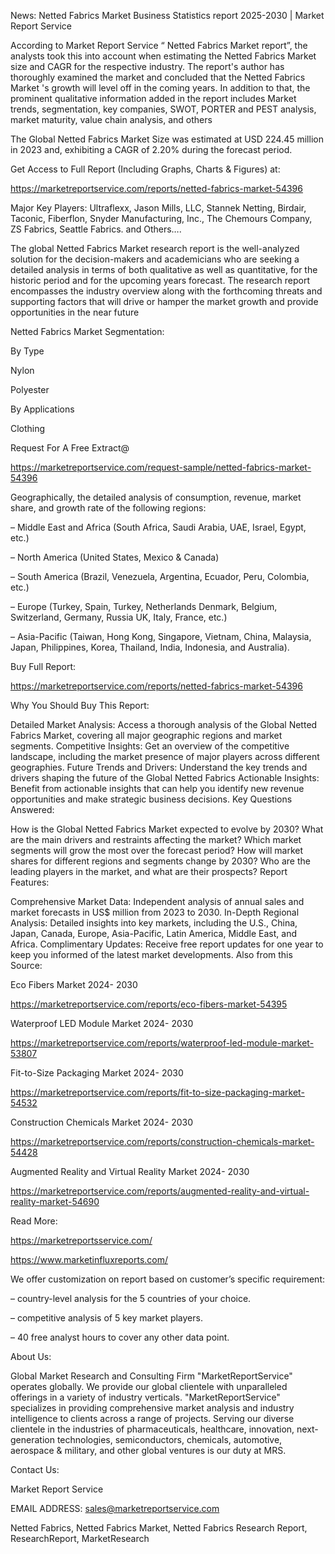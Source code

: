 News: Netted Fabrics Market Business Statistics report 2025-2030 | Market Report Service

According to Market Report Service “ Netted Fabrics Market report”, the analysts took this into account when estimating the Netted Fabrics Market size and CAGR for the respective industry. The report's author has thoroughly examined the market and concluded that the Netted Fabrics Market 's growth will level off in the coming years. In addition to that, the prominent qualitative information added in the report includes Market trends, segmentation, key companies, SWOT, PORTER and PEST analysis, market maturity, value chain analysis, and others

The Global Netted Fabrics Market Size was estimated at USD 224.45 million in 2023 and, exhibiting a CAGR of 2.20% during the forecast period.

Get Access to Full Report (Including Graphs, Charts & Figures) at:

https://marketreportservice.com/reports/netted-fabrics-market-54396

Major Key Players: Ultraflexx, Jason Mills, LLC, Stannek Netting, Birdair, Taconic, Fiberflon, Snyder Manufacturing, Inc., The Chemours Company, ZS Fabrics, Seattle Fabrics. and Others….

The global Netted Fabrics Market research report is the well-analyzed solution for the decision-makers and academicians who are seeking a detailed analysis in terms of both qualitative as well as quantitative, for the historic period and for the upcoming years forecast. The research report encompasses the industry overview along with the forthcoming threats and supporting factors that will drive or hamper the market growth and provide opportunities in the near future

Netted Fabrics Market Segmentation:

By Type

Nylon

Polyester

By Applications

Clothing

Request For A Free Extract@

https://marketreportservice.com/request-sample/netted-fabrics-market-54396

Geographically, the detailed analysis of consumption, revenue, market share, and growth rate of the following regions:

– Middle East and Africa (South Africa, Saudi Arabia, UAE, Israel, Egypt, etc.)

– North America (United States, Mexico & Canada)

– South America (Brazil, Venezuela, Argentina, Ecuador, Peru, Colombia, etc.)

– Europe (Turkey, Spain, Turkey, Netherlands Denmark, Belgium, Switzerland, Germany, Russia UK, Italy, France, etc.)

– Asia-Pacific (Taiwan, Hong Kong, Singapore, Vietnam, China, Malaysia, Japan, Philippines, Korea, Thailand, India, Indonesia, and Australia).

Buy Full Report:

https://marketreportservice.com/reports/netted-fabrics-market-54396

Why You Should Buy This Report:

Detailed Market Analysis: Access a thorough analysis of the Global Netted Fabrics Market, covering all major geographic regions and market segments.
Competitive Insights: Get an overview of the competitive landscape, including the market presence of major players across different geographies.
Future Trends and Drivers: Understand the key trends and drivers shaping the future of the Global Netted Fabrics
Actionable Insights: Benefit from actionable insights that can help you identify new revenue opportunities and make strategic business decisions.
Key Questions Answered:

How is the Global Netted Fabrics Market expected to evolve by 2030?
What are the main drivers and restraints affecting the market?
Which market segments will grow the most over the forecast period?
How will market shares for different regions and segments change by 2030?
Who are the leading players in the market, and what are their prospects?
Report Features:

Comprehensive Market Data: Independent analysis of annual sales and market forecasts in US$ million from 2023 to 2030.
In-Depth Regional Analysis: Detailed insights into key markets, including the U.S., China, Japan, Canada, Europe, Asia-Pacific, Latin America, Middle East, and Africa.
Complimentary Updates: Receive free report updates for one year to keep you informed of the latest market developments.
Also from this Source:

Eco Fibers Market 2024- 2030

https://marketreportservice.com/reports/eco-fibers-market-54395

Waterproof LED Module Market 2024- 2030

https://marketreportservice.com/reports/waterproof-led-module-market-53807

Fit-to-Size Packaging Market 2024- 2030

https://marketreportservice.com/reports/fit-to-size-packaging-market-54532

Construction Chemicals Market 2024- 2030

https://marketreportservice.com/reports/construction-chemicals-market-54428

Augmented Reality and Virtual Reality Market 2024- 2030

https://marketreportservice.com/reports/augmented-reality-and-virtual-reality-market-54690

Read More:

https://marketreportsservice.com/

https://www.marketinfluxreports.com/

We offer customization on report based on customer’s specific requirement:

– country-level analysis for the 5 countries of your choice.

– competitive analysis of 5 key market players.

– 40 free analyst hours to cover any other data point.

About Us:

Global Market Research and Consulting Firm "MarketReportService" operates globally. We provide our global clientele with unparalleled offerings in a variety of industry verticals. "MarketReportService" specializes in providing comprehensive market analysis and industry intelligence to clients across a range of projects. Serving our diverse clientele in the industries of pharmaceuticals, healthcare, innovation, next-generation technologies, semiconductors, chemicals, automotive, aerospace & military, and other global ventures is our duty at MRS.

Contact Us:

Market Report Service

 

EMAIL ADDRESS: sales@marketreportservice.com

Netted Fabrics, Netted Fabrics Market, Netted Fabrics Research Report, ResearchReport, MarketResearch
